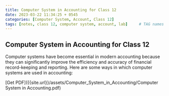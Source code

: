 ```yaml
---
title: Computer System in Accounting for Class 12
date: 2023-03-22 11:34:25 + 0545
categories: [Computer System, Account, Class 12]
tags: [notes, class 12, computer system, account, lab]     # TAG names should always be lowercase
---
```

## Computer System in Accounting for Class 12

Computer systems have become essential in modern accounting because they can significantly improve the efficiency and accuracy of financial record-keeping and reporting. Here are some ways in which computer systems are used in accounting:

[Get PDF]({{site.url}}/assets/Computer_System_in_Accounting/Computer System in Accounting.pdf)
